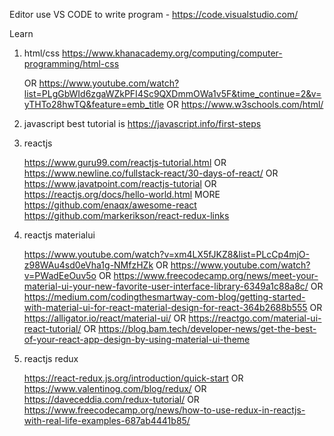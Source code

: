 
Editor
	use VS CODE to write program - https://code.visualstudio.com/

Learn

1. html/css
	https://www.khanacademy.org/computing/computer-programming/html-css
	
	OR
	https://www.youtube.com/watch?list=PLgGbWId6zgaWZkPFI4Sc9QXDmmOWa1v5F&time_continue=2&v=yTHTo28hwTQ&feature=emb_title
	OR
	https://www.w3schools.com/html/

2. javascript
	best tutorial is https://javascript.info/first-steps

3. reactjs

	https://www.guru99.com/reactjs-tutorial.html
		OR
	https://www.newline.co/fullstack-react/30-days-of-react/
		OR
	https://www.javatpoint.com/reactjs-tutorial
		OR
	https://reactjs.org/docs/hello-world.html
		MORE
			https://github.com/enaqx/awesome-react
			https://github.com/markerikson/react-redux-links

4. reactjs materialui

	https://www.youtube.com/watch?v=xm4LX5fJKZ8&list=PLcCp4mjO-z98WAu4sd0eVha1g-NMfzHZk
			OR
	https://www.youtube.com/watch?v=PWadEeOuv5o
			OR
	https://www.freecodecamp.org/news/meet-your-material-ui-your-new-favorite-user-interface-library-6349a1c88a8c/
			OR
	https://medium.com/codingthesmartway-com-blog/getting-started-with-material-ui-for-react-material-design-for-react-364b2688b555
			OR
	https://alligator.io/react/material-ui/
			OR
	https://reactgo.com/material-ui-react-tutorial/
			OR
	https://blog.bam.tech/developer-news/get-the-best-of-your-react-app-design-by-using-material-ui-theme

5. reactjs redux

	https://react-redux.js.org/introduction/quick-start
			OR
	https://www.valentinog.com/blog/redux/
			OR
	https://daveceddia.com/redux-tutorial/
			OR
	https://www.freecodecamp.org/news/how-to-use-redux-in-reactjs-with-real-life-examples-687ab4441b85/
